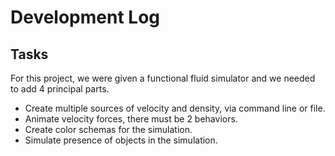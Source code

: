 # Development Log
## Tasks
For this project, we were given a functional fluid simulator and we needed to add 4 principal parts.
* Create multiple sources of velocity and density, via command line or file.
* Animate velocity forces, there must be 2 behaviors.
* Create color schemas for the simulation.
* Simulate presence of objects in the simulation.
